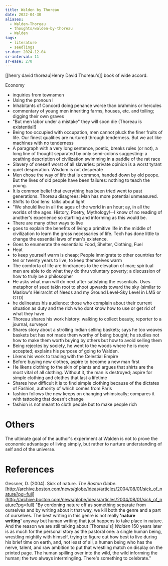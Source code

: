 ```yaml
---
title: Walden by Thoreau
date: 2022-04-30
aliases:
  - Walden-Thoreau
  - thoughts/walden-by-thoreau
  - Walden
tags:
  - literature
  - seedlings
sr-due: 2024-12-04
sr-interval: 11
sr-ease: 270
---
```

[[henry david thoreau|Henry David Thoreau's]] book of wide accord.

Economy
- inquiries from townsmen
- Using the pronoun I
- Inhabitants of Concord doing penance worse than brahmins or hercules
- commentary of young men inheriting farms, houses, etc. and toiling; digging their own graves
- "But men labor under a mistake" they will soon die (Thoreau is existential!)
- Being too occupied with occupation, men cannot pluck the finer fruits of life. Our finest qualities are nurtured through tenderness. But we act like machines with no tenderness
- A paragraph with a very long sentence, poetic, breaks rules (or not), a long line of thought separated by only semi-colons suggesting: a scathing description of civilization swimming in a paddle of the rat race
- Slavery of oneself worst of all slaveries: private opinion is a worst tyrant
- quiet desperation. Wisdom is not desperate
- Men chose the way of life that is common, handed down by old peope. But the lives of old people have been failures: nothing to teach the young.
- It is common belief that everything has been tried went to past generations. Thoreau disagrees: Man has more potential unmeasured.
- Shifts to God lens: talks about light
- "We should live in all the ages of the world in an hour; ay, in all the worlds of the ages. History, Poetry, Mythology!--I know of no reading of another's experience so startling and informing as this would be. 
- There are many other ways to live
- goes to explain the benefits of living a primitive life in the middle of civilization to learn the gross necessaries of life. Tech has done little to change the essential laws of man's existence.
- Goes to enumerate the essentials: Food, Shelter, Clothing, Fuel
- Heat
- to keep yourself warm is cheap; People immigrate to other countries for ten or twenty years to live, to keep themselves warm
- The comforta of life are hindrances to the elevation of man; spiritual men are able to do what they do thru voluntary poverty; a discussion of how to truly be a philosopher
- He asks what man will do next after satisfying the essentials. Uses metaphor of seed takin root to shoot upwards toward the sky (similar to Maslow's Heirarcht of Needs and my Ground Level-Sky Level in LMS or GTD)
- he delineates his audience: those who complain about their current situation as duty and the rich who dont know how to use or get rid of what they have
- Thoreau shares his work history: walking to collect beauty, reporter to a journal, surveyor
- Shares story about a strolling Indian selling baskets; says he too weaves baskets but has not made them worthy of being bought; he studies not how to make them worth buying by others but how to avoid selling them
- Being rejectes by society, he went to the woods where he is more accepted; explains his purpose of going to Walden.
- Likens his work to trading with the Celestial Empire
- Before buying new clothes, aspire to become a new man first
- He likens clothing to the skin of plants and argues that shirts are the most vital of all clothing. Without it, the man is destroyed; aspire for simple clothing and clothes that last a lifetime
- Shares how difficult it is to find simple clothing because of the dictates of Fashion, authority of which comes from Paris
- fashion follows the new keeps on changing whimsically; compares it with tattooing that doesn't change
- fashion is not meant to cloth people but to make people rich

# Others

The ultimate goal of the author's experiment at Walden is not to prove the economic advantage of living simply, but rather to nurture understanding of self and of the universe.

# References

Gessner, D. (2004). Sick of nature. _The Boston Globe_. [http://archive.boston.com/news/globe/ideas/articles/2004/08/01/sick_of_nature?pg=full](http://archive.boston.com/news/globe/ideas/articles/2004/08/01/sick_of_nature?pg=full)
	"By cordoning nature off as something separate from ourselves and by writing about it that way, we kill both the genre and a part of ourselves. The best writing in this genre is not really **'nature writing'** anyway but human writing that just happens to take place in nature. And the reason we are still talking about [Thoreau's] _Walden_ 150 years later is as much for the personal story as the pastoral one: a single human being, wrestling mightily with himself, trying to figure out how best to live during his brief time on earth, and, not least of all, a human being who has the nerve, talent, and raw ambition to put that wrestling match on display on the printed page. The human spilling over into the wild, the wild informing the human; the two always intermingling. There's something to celebrate."
